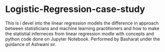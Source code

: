 # Logistic-Regression-case-study
This is i devel into the linear regression models the difference in approach between statisticians and machine learning practitioners and how to make the statistial inferneces from linear regression modle with concepts and python code done on Jupyter Notebook.
Performed by Basharat under the guidance of Ashwani sir.
